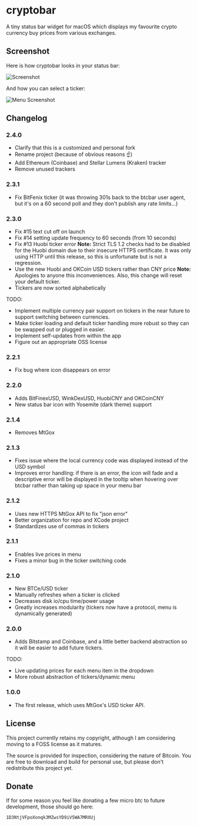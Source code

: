 cryptobar
=========

A tiny status bar widget for macOS which displays my favourite crypto currency buy prices from various exchanges.

## Screenshot

Here is how cryptobar looks in your status bar:

![Screenshot](https://raw.github.com/frdmn/cryptobar/master/Resources/screenshot.png)

And how you can select a ticker:

![Menu Screenshot](https://raw.github.com/frdmn/cryptobar/master/Resources/screenshot2.png)

## Changelog

### 2.4.0

* Clarify that this is a customized and personal fork
* Rename project (because of obvious reasons :point_up:) 
* Add Ethereum (Coinbase) and Stellar Lumens (Kraken) tracker
* Remove unused trackers

### 2.3.1

* Fix BitFenix ticker (it was throwing 301s back to the btcbar user agent, but it's on a 60 second poll and they don't publish any rate limits...)

### 2.3.0

* Fix #15 text cut off on launch
* Fix #14 setting update frequency to 60 seconds (from 10 seconds)
* Fix #13 Huobi ticker error **Note:** Strict TLS 1.2 checks had to be disabled for the Huobi domain due to their insecure HTTPS certificate. It was only using HTTP until this release, so this is unfortunate but is not a regression.
* Use the new Huobi and OKCoin USD tickers rather than CNY price **Note:** Apologies to anyone this inconveniences. Also, this change will reset your default ticker.
* Tickers are now sorted alphabetically

TODO:
* Implement multiple currency pair support on tickers in the near future to support switching between currencies.
* Make ticker loading and default ticker handling more robust so they can be swapped out or plugged in easier.
* Implement self-updates from within the app
* Figure out an appropriate OSS license

### 2.2.1

* Fix bug where icon disappears on error

### 2.2.0

* Adds BitFinexUSD, WinkDexUSD, HuobiCNY and OKCoinCNY
* New status bar icon with Yosemite (dark theme) support

### 2.1.4

* Removes MtGox

### 2.1.3

* Fixes issue where the local currency code was displayed instead of the USD symbol
* Improves error handling: if there is an error, the icon will fade and a descriptive error will be displayed in the tooltip when hovering over btcbar rather than taking up space in your menu bar

### 2.1.2

* Uses new HTTPS MtGox API to fix "json error"
* Better organization for repo and XCode project
* Standardizes use of commas in tickers

### 2.1.1

* Enables live prices in menu
* Fixes a minor bug in the ticker switching code

### 2.1.0

* New BTCe/USD ticker
* Manually refreshes when a ticker is clicked
* Decreases disk io/cpu time/power usage
* Greatly increases modularity (tickers now have a protocol, menu is dynamically generated)

### 2.0.0

* Adds Bitstamp and Coinbase, and a little better backend abstraction so it will be easier to add future tickers.

TODO:
* Live updating prices for each menu item in the dropdown
* More robust abstraction of tickers/dynamic menu

### 1.0.0

* The first release, which uses MtGox's USD ticker API.

## License

This project currently retains my copyright, although I am considering moving to a FOSS license as it matures.

The source is provided for inspection, considering the nature of Bitcoin. You are free to download and build for personal use, but please don't redistribute this project yet.

## Donate

If for some reason you feel like donating a few micro btc to future development, those should go here:

`1D3NtjVFpoXonqk3MZwsYD9iV5WA7MRXUj`
